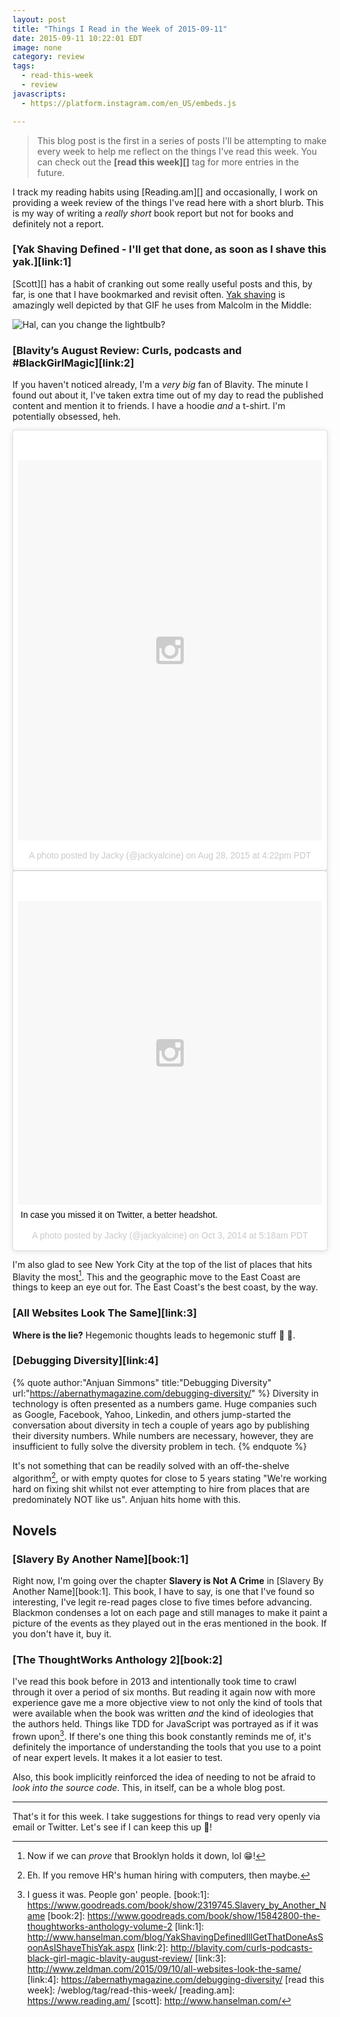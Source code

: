 ```yaml
---
layout: post
title: "Things I Read in the Week of 2015-09-11"
date: 2015-09-11 10:22:01 EDT
image: none
category: review
tags:
  - read-this-week
  - review
javascripts:
  - https://platform.instagram.com/en_US/embeds.js

---
```


> This blog post is the first in a series of posts I'll be attempting to make
> every week to help me reflect on the things I've read this week. You can
> check out the **[read this week][]** tag for more entries in the future.

I track my reading habits using [Reading.am][] and occasionally, I work on
providing a week review of the things I've read here with a short blurb. This is
my way of writing a _really short_ book report but not for books and definitely
not a report.

### [Yak Shaving Defined - I'll get that done, as soon as I shave this yak.][link:1]

[Scott][] has a habit of cranking out some really useful posts and this, by far, is
one that I have bookmarked and revisit often. [Yak shaving][1] is amazingly well
depicted by that GIF he uses from Malcolm in the Middle:

![Hal, can you change the lightbulb?](http://i.minus.com/ibaDjk7AeIcvxv.gif)

### [Blavity’s August Review: Curls, podcasts and #BlackGirlMagic][link:2]

If you haven't noticed already, I'm a *very big* fan of Blavity. The minute I
found out about it, I've taken extra time out of my day to read the published
content and mention it to friends. I have a hoodie _and_ a t-shirt. I'm
potentially obsessed, heh.

<blockquote class="instagram-media" data-instgrm-version="4" style=" background:#FFF; border:0; border-radius:3px; box-shadow:0 0 1px 0 rgba(0,0,0,0.5),0 1px 10px 0 rgba(0,0,0,0.15); margin: 1px; max-width:658px; padding:0; width:99.375%; width:-webkit-calc(100% - 2px); width:calc(100% - 2px);"><div style="padding:8px;"> <div style=" background:#F8F8F8; line-height:0; margin-top:40px; padding:62.5% 0; text-align:center; width:100%;"> <div style=" background:url(data:image/png;base64,iVBORw0KGgoAAAANSUhEUgAAACwAAAAsCAMAAAApWqozAAAAGFBMVEUiIiI9PT0eHh4gIB4hIBkcHBwcHBwcHBydr+JQAAAACHRSTlMABA4YHyQsM5jtaMwAAADfSURBVDjL7ZVBEgMhCAQBAf//42xcNbpAqakcM0ftUmFAAIBE81IqBJdS3lS6zs3bIpB9WED3YYXFPmHRfT8sgyrCP1x8uEUxLMzNWElFOYCV6mHWWwMzdPEKHlhLw7NWJqkHc4uIZphavDzA2JPzUDsBZziNae2S6owH8xPmX8G7zzgKEOPUoYHvGz1TBCxMkd3kwNVbU0gKHkx+iZILf77IofhrY1nYFnB/lQPb79drWOyJVa/DAvg9B/rLB4cC+Nqgdz/TvBbBnr6GBReqn/nRmDgaQEej7WhonozjF+Y2I/fZou/qAAAAAElFTkSuQmCC); display:block; height:44px; margin:0 auto -44px; position:relative; top:-22px; width:44px;"></div></div><p style=" color:#c9c8cd; font-family:Arial,sans-serif; font-size:14px; line-height:17px; margin-bottom:0; margin-top:8px; overflow:hidden; padding:8px 0 7px; text-align:center; text-overflow:ellipsis; white-space:nowrap;"><a href="https://instagram.com/p/68gHK4nPuO/" style=" color:#c9c8cd; font-family:Arial,sans-serif; font-size:14px; font-style:normal; font-weight:normal; line-height:17px; text-decoration:none;" target="_top">A photo posted by Jacky (@jackyalcine)</a> on <time style=" font-family:Arial,sans-serif; font-size:14px; line-height:17px;" datetime="2015-08-28T23:22:55+00:00">Aug 28, 2015 at 4:22pm PDT</time></p></div></blockquote>
<blockquote class="instagram-media" data-instgrm-captioned data-instgrm-version="4" style=" background:#FFF; border:0; border-radius:3px; box-shadow:0 0 1px 0 rgba(0,0,0,0.5),0 1px 10px 0 rgba(0,0,0,0.15); margin: 1px; max-width:658px; padding:0; width:99.375%; width:-webkit-calc(100% - 2px); width:calc(100% - 2px);"><div style="padding:8px;"> <div style=" background:#F8F8F8; line-height:0; margin-top:40px; padding:50% 0; text-align:center; width:100%;"> <div style=" background:url(data:image/png;base64,iVBORw0KGgoAAAANSUhEUgAAACwAAAAsCAMAAAApWqozAAAAGFBMVEUiIiI9PT0eHh4gIB4hIBkcHBwcHBwcHBydr+JQAAAACHRSTlMABA4YHyQsM5jtaMwAAADfSURBVDjL7ZVBEgMhCAQBAf//42xcNbpAqakcM0ftUmFAAIBE81IqBJdS3lS6zs3bIpB9WED3YYXFPmHRfT8sgyrCP1x8uEUxLMzNWElFOYCV6mHWWwMzdPEKHlhLw7NWJqkHc4uIZphavDzA2JPzUDsBZziNae2S6owH8xPmX8G7zzgKEOPUoYHvGz1TBCxMkd3kwNVbU0gKHkx+iZILf77IofhrY1nYFnB/lQPb79drWOyJVa/DAvg9B/rLB4cC+Nqgdz/TvBbBnr6GBReqn/nRmDgaQEej7WhonozjF+Y2I/fZou/qAAAAAElFTkSuQmCC); display:block; height:44px; margin:0 auto -44px; position:relative; top:-22px; width:44px;"></div></div> <p style=" margin:8px 0 0 0; padding:0 4px;"> <a href="https://instagram.com/p/tsKmginPsg/" style=" color:#000; font-family:Arial,sans-serif; font-size:14px; font-style:normal; font-weight:normal; line-height:17px; text-decoration:none; word-wrap:break-word;" target="_top">In case you missed it on Twitter, a better headshot.</a></p> <p style=" color:#c9c8cd; font-family:Arial,sans-serif; font-size:14px; line-height:17px; margin-bottom:0; margin-top:8px; overflow:hidden; padding:8px 0 7px; text-align:center; text-overflow:ellipsis; white-space:nowrap;">A photo posted by Jacky (@jackyalcine) on <time style=" font-family:Arial,sans-serif; font-size:14px; line-height:17px;" datetime="2014-10-03T12:18:59+00:00">Oct 3, 2014 at 5:18am PDT</time></p></div></blockquote>

I'm also glad to see New York City at the top of the list of places that hits
Blavity the most[^1]. This and the geographic move to the East Coast are things
to keep an eye out for. The East Coast's the best coast, by the way. 

### [All Websites Look The Same][link:3]

**Where is the lie?** Hegemonic thoughts leads to hegemonic stuff :frog: :tea:.

### [Debugging Diversity][link:4]

{% quote author:"Anjuan Simmons" title:"Debugging Diversity" url:"https://abernathymagazine.com/debugging-diversity/" %}
Diversity in technology is often presented as a numbers game. Huge companies
such as Google, Facebook, Yahoo, Linkedin, and others jump-started the
conversation about diversity in tech a couple of years ago by publishing their
diversity numbers. While numbers are necessary, however, they are insufficient
to fully solve the diversity problem in tech. 
{% endquote %}

It's not something that can be readily solved with an off-the-shelve
algorithm[^2], or with empty quotes for close to 5 years stating "We're
working hard on fixing shit whilst not ever attempting to hire from places
that are predominately NOT like us". Anjuan hits home with this.

## Novels

### [Slavery By Another Name][book:1]
Right now, I'm going over the chapter **Slavery is Not A Crime** in [Slavery By
Another Name][book:1]. This book, I have to say, is one that I've found so
interesting, I've legit re-read pages close to five times before advancing.
Blackmon condenses a lot on each page and still manages to make it paint a
picture of the events as they played out in the eras mentioned in the book. If
you don't have it, buy it.

### [The ThoughtWorks Anthology 2][book:2]

I've read this book before in 2013 and intentionally took time to crawl through
it over a period of six months. But reading it again now with more experience
gave me a more objective view to not only the kind of tools that were available
when the book was written _and_ the kind of ideologies that the authors held.
Things like TDD for JavaScript was portrayed as if it was frown upon[^3]. If
there's one thing this book constantly reminds me of, it's definitely the
importance of understanding the tools that you use to a point of near expert
levels. It makes it a lot easier to test.

Also, this book implicitly reinforced the idea of needing to not be afraid to
_look into the source code_. This, in itself, can be a whole blog post.

---

That's it for this week. I take suggestions for things to read very openly via
email or Twitter. Let's see if I can keep this up :running:!

[1]: http://projects.csail.mit.edu/gsb/old-archive/gsb-archive/gsb2000-02-11.html
[^1]: Now if we can _prove_ that Brooklyn holds it down, lol :grin:!
[^2]: Eh. If you remove HR's human hiring with computers, then maybe.
[^3]: I guess it was. People gon' people.
[book:1]: https://www.goodreads.com/book/show/2319745.Slavery_by_Another_Name
[book:2]: https://www.goodreads.com/book/show/15842800-the-thoughtworks-anthology-volume-2
[link:1]: http://www.hanselman.com/blog/YakShavingDefinedIllGetThatDoneAsSoonAsIShaveThisYak.aspx
[link:2]: http://blavity.com/curls-podcasts-black-girl-magic-blavity-august-review/
[link:3]: http://www.zeldman.com/2015/09/10/all-websites-look-the-same/
[link:4]: https://abernathymagazine.com/debugging-diversity/
[read this week]: /weblog/tag/read-this-week/
[reading.am]: https://www.reading.am/
[scott]: http://www.hanselman.com/
